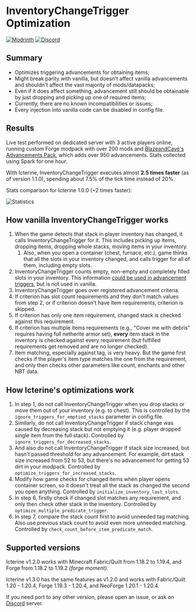 # InventoryChangeTrigger Optimization

[![Modrinth](https://img.shields.io/modrinth/dt/7RvRWn6p?style=for-the-badge&logo=modrinth&label=Modrinth)](https://modrinth.com/mod/icterine) [![Discord](https://img.shields.io/badge/Discord-%235865F2.svg?style=for-the-badge&logo=discord&logoColor=white)](https://discord.gg/2SpfwvM7dm)

## Summary

* Optimizes triggering advancements for obtaining items;
* Might break parity with vanilla, but doesn't affect vanilla advancements and shouldn't affect the vast majority of mods/datapacks;
* Even if it does affect something, advancement still should be obtainable by just dropping and picking up one of required items;
* Currently, there are no known incompatibilities or issues;
* Every injection into vanilla code can be disabled in config file.

## Results

Live test performed on dedicated server with 3 active players online, running custom Forge modpack with over 200 mods and [BlazeandCave's Advancements Pack](https://modrinth.com/datapack/blazeandcaves-advancements-pack), which adds over 950 advancements. Stats collected using Spark for one hour.

With Icterine, InventoryChangeTrigger executes almost **2.5 times faster** (as of version 1.1.0), spending about 7.5% of the tick time instead of 20%.

Stats comparison for Icterine 1.0.0 (~2 times faster):

![Statistics](media/img_compare.png)

## How vanilla InventoryChangeTrigger works

1. When the game detects that stack in player inventory has changed, it calls InventoryChangeTrigger for it. This includes picking up items, dropping items, dropping whole stacks, moving items in your inventory.
   1. Also, when you open a container (chest, furnace, etc.), game thinks that all the slots in your inventory changed, and calls trigger for all of them, including empty slots.
2. InventoryChangeTrigger counts empty, non-empty and completely filled slots in your inventory. This information [could be used in advancement triggers](https://minecraft.wiki/w/Advancement/JSON_format#minecraft:inventory_changed), but is not used in vanilla.
3. InventoryChangeTrigger goes over registered advancement criteria.
4. If criterion has slot count requirements and they don't match values from step 2, or if criterion doesn't have item requirements, criterion is skipped.
5. If criterion has only one item requirement, changed stack is checked against this requirement.
6. If criterion has multiple items requirements (e.g., "Cover me with debris" requires having full netherite armor set), **every** item stack in the inventory is checked against every requirement (but fulfilled requirements get removed and are no longer checked).
7. Item matching, especially against tag, is very heavy. But the game first checks if the player's item type matches the one from the requirement, and only then checks other parameters like count, enchants and other NBT data.

## How Icterine's optimizations work

1. In step 1, do not call InventoryChangeTrigger when you drop stacks or move them out of your inventory (e.g. to chest). This is controlled by the `ignore_triggers_for_emptied_stacks` parameter in config file.
2. Similarly, do not call InventoryChangeTrigger if stack change was caused by decreasing stack but not emptying it (e.g. player dropped single item from the full stack). Controlled by `ignore_triggers_for_decreased_stacks`.
3. And also do not call InventoryChangeTrigger if stack size increased, but hasn't passed threshold for any advancement. For example, dirt stack size increased from 52 to 53, but there's no advancement for getting 53 dirt in your modpack. Controlled by `optimize_triggers_for_increased_stacks`.
4. Modify how game checks for changed items when player opens container screen, so it doesn't treat all the stack as changed the second you open anything. Controlled by `initialize_inventory_last_slots`.
5. In step 6, firstly check if changed slot matches any requirement, and only then check other stack in the inventory. Controlled by `optimize_multiple_predicate_trigger`.
6. In step 7, compare the stack count first to avoid unneeded tag matching. Also use previous stack count to avoid even more unneeded matching. Controlled by `check_count_before_item_predicate_match`.

## Supported versions

Icterine v1.2.0 works with Minecraft Fabric/Quilt from 1.18.2 to 1.19.4, and Forge from 1.18.2 to 1.19.2 *(forge moment)*.

Icterine v1.3.0 has the same features as v1.2.0 and works with Fabric/Quilt 1.20 - 1.20.4, Forge 1.19.3 - 1.20.4, and NeoForge 1.20.1 - 1.20.4. 

If you need port to any other version, please open an issue, or ask on [Discord](https://discord.gg/2SpfwvM7dm) server.